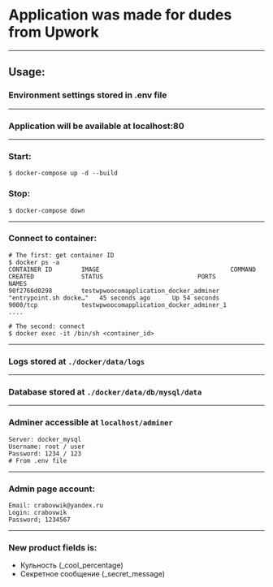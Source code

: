 # Application was made for dudes from Upwork

-----

## Usage:

### Environment settings stored in .env file

-----

### Application will be available at localhost:80

-----

### Start:
```text
$ docker-compose up -d --build
```

### Stop:
```text
$ docker-compose down
```
-----

### Connect to container:
```text
# The first: get container ID
$ docker ps -a
CONTAINER ID        IMAGE                                    COMMAND                  CREATED             STATUS                          PORTS               NAMES
90f2766d0298        testwpwoocomapplication_docker_adminer   "entrypoint.sh docke…"   45 seconds ago      Up 54 seconds                   9000/tcp            testwpwoocomapplication_docker_adminer_1
....

# The second: connect
$ docker exec -it /bin/sh <container_id>
```

-----

### Logs stored at `./docker/data/logs`

-----

### Database stored at `./docker/data/db/mysql/data`

-----

### Adminer accessible at `localhost/adminer`
```text
Server: docker_mysql
Username: root / user
Password: 1234 / 123
# From .env file
```

-----

### Admin page account:
```text
Email: crabovwik@yandex.ru
Login: crabovwik
Password; 1234567
```

-----

### New product fields is:
* Кульность (_cool_percentage)
* Секретное сообщение (_secret_message)
